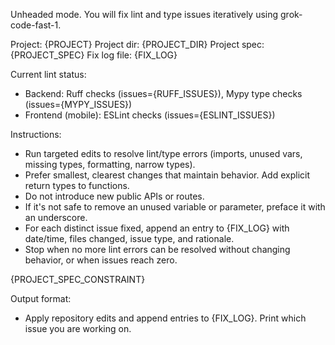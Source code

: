 Unheaded mode. You will fix lint and type issues iteratively using grok-code-fast-1.

Project: {PROJECT}
Project dir: {PROJECT_DIR}
Project spec: {PROJECT_SPEC}
Fix log file: {FIX_LOG}

Current lint status:
- Backend: Ruff checks (issues={RUFF_ISSUES}), Mypy type checks (issues={MYPY_ISSUES})
- Frontend (mobile): ESLint checks (issues={ESLINT_ISSUES})

Instructions:
- Run targeted edits to resolve lint/type errors (imports, unused vars, missing types, formatting, narrow types).
- Prefer smallest, clearest changes that maintain behavior. Add explicit return types to functions.
- Do not introduce new public APIs or routes.
- If it's not safe to remove an unused variable or parameter, preface it with an underscore.
- For each distinct issue fixed, append an entry to {FIX_LOG} with date/time, files changed, issue type, and rationale.
- Stop when no more lint errors can be resolved without changing behavior, or when issues reach zero.

{PROJECT_SPEC_CONSTRAINT}

Output format:
- Apply repository edits and append entries to {FIX_LOG}. Print which issue you are working on.
